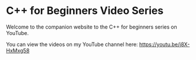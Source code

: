 # C++ for Beginners Video Series

Welcome to the companion website to the C++ for beginners series on YouTube.

You can view the videos on my YouTube channel here: https://youtu.be/j8X-HxMxg58


